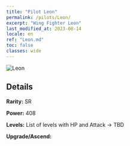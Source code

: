 ```yaml
---
title: "Pilot Leon"
permalink: /pilots/Leon/
excerpt: "Wing Fighter Leon"
last_modified_at: 2023-08-14
locale: en
ref: "Leon.md"
toc: false
classes: wide
---
```



 ![Leon](/images/pilots/aviator_piece_3001.png)

## Details

 **Rarity:** SR 

 **Power:** 408 

 **Levels:**  List of levels with HP and Attack -> TBD

 **Upgrade/Ascend:**  


